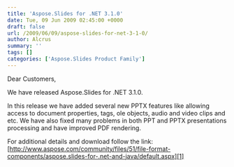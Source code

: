 ```yaml
---
title: 'Aspose.Slides for .NET 3.1.0'
date: Tue, 09 Jun 2009 02:45:00 +0000
draft: false
url: /2009/06/09/aspose-slides-for-net-3-1-0/
author: Alcrus
summary: ''
tags: []
categories: ['Aspose.Slides Product Family']
---
```


Dear Customers,  
  
We have released Aspose.Slides for .NET 3.1.0.  
  
In this release we have added several new PPTX features like allowing access to document properties, tags, ole objects, audio and video clips and etc. We have also fixed many problems in both PPT and PPTX presentations processing and have improved PDF rendering.  
  
For additional details and download follow the link:  
[http://www.aspose.com/community/files/51/file-format-components/aspose.slides-for-.net-and-java/default.aspx][1]




[1]: http://www.aspose.com/community/files/51/file-format-components/aspose.slides-for-.net-and-java/default.aspx




